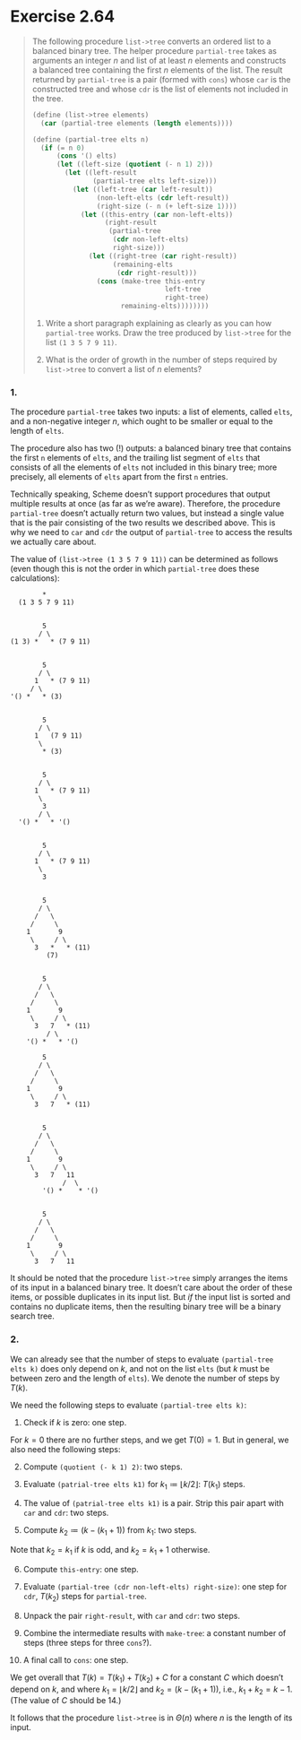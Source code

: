 # Exercise 2.64

> The following procedure `list->tree` converts an ordered list to a balanced binary tree.
> The helper procedure `partial-tree` takes as arguments an integer $n$ and list of at least $n$ elements and constructs a balanced tree containing the first $n$ elements of the list.
> The result returned by `partial-tree` is a pair (formed with `cons`) whose `car` is the constructed tree and whose `cdr` is the list of elements not included in the tree.
> ```scheme
> (define (list->tree elements)
>   (car (partial-tree elements (length elements))))
>
> (define (partial-tree elts n)
>   (if (= n 0)
>       (cons '() elts)
>       (let ((left-size (quotient (- n 1) 2)))
>         (let ((left-result
>                (partial-tree elts left-size)))
>           (let ((left-tree (car left-result))
>                 (non-left-elts (cdr left-result))
>                 (right-size (- n (+ left-size 1))))
>             (let ((this-entry (car non-left-elts))
>                   (right-result
>                    (partial-tree
>                     (cdr non-left-elts)
>                     right-size)))
>               (let ((right-tree (car right-result))
>                     (remaining-elts
>                      (cdr right-result)))
>                 (cons (make-tree this-entry
>                                  left-tree
>                                  right-tree)
>                       remaining-elts))))))))
> ```
> 1. Write a short paragraph explaining as clearly as you can how `partial-tree` works.
>    Draw the tree produced by `list->tree` for the list `(1 3 5 7 9 11)`.
>
> 2. What is the order of growth in the number of steps required by `list->tree` to convert a list of $n$ elements?



### 1.

The procedure `partial-tree` takes two inputs:
a list of elements, called `elts`, and a non-negative integer $n$, which ought to be smaller or equal to the length of `elts`.

The procedure also has two (!) outputs:
a balanced binary tree that contains the first `n` elements of `elts`, and the trailing list segment of `elts` that consists of all the elements of `elts` not included in this binary tree;
more precisely, all elements of `elts` apart from the first `n` entries.

Technically speaking, Scheme doesn’t support procedures that output multiple results at once (as far as we’re aware).
Therefore, the procedure `partial-tree` doesn’t actually return two values, but instead a single value that is the pair consisting of the two results we described above.
This is why we need to `car` and `cdr` the output of `partial-tree` to access the results we actually care about.

The value of `(list->tree (1 3 5 7 9 11))` can be determined as follows (even though this is not the order in which `partial-tree` does these calculations):
```text
        *
  (1 3 5 7 9 11)


        5
       / \
(1 3) *   * (7 9 11)


        5
       / \
      1   * (7 9 11)
     / \
'() *   * (3)


        5
       / \
      1   (7 9 11)
       \
        * (3)


        5
       / \
      1   * (7 9 11)
       \
        3
       / \
  '() *   * '()


        5
       / \
      1   * (7 9 11)
       \
        3


        5
       / \
      /   \
     /     \
    1       9
     \     / \
      3   *   * (11)
         (7)


        5
       / \
      /   \
     /     \
    1       9
     \     / \
      3   7   * (11)
         / \
    '() *   * '()

        5
       / \
      /   \
     /     \
    1       9
     \     / \
      3   7   * (11)


        5
       / \
      /   \
     /     \
    1       9
     \     / \
      3   7   11
             /  \
        '() *    * '()


        5
       / \
      /   \
     /     \
    1       9
     \     / \
      3   7   11
```

It should be noted that the procedure `list->tree` simply arranges the items of its input in a balanced binary tree.
It doesn’t care about the order of these items, or possible duplicates in its input list.
But _if_ the input list is sorted and contains no duplicate items, then the resulting binary tree will be a binary search tree.



### 2.

We can already see that the number of steps to evaluate `(partial-tree elts k)` does only depend on $k$, and not on the list `elts` (but $k$ must be between zero and the length of `elts`).
We denote the number of steps by $T(k)$.

We need the following steps to evaluate `(partial-tree elts k)`:

1. Check if $k$ is zero:
   one step.

For $k = 0$ there are no further steps, and we get $T(0) = 1$.
But in general, we also need the following steps:

2. Compute `(quotient (- k 1) 2)`:
   two steps.

3. Evaluate `(patrial-tree elts k1)` for $k_1 ≔ ⌊ k/2 ⌋$:
   $T(k_1)$ steps.

4. The value of `(patrial-tree elts k1)` is a pair.
   Strip this pair apart with `car` and `cdr`:
   two steps.

5. Compute $k_2 ≔ (k - (k_1 + 1))$ from $k_1$:
   two steps.

Note that $k_2 = k_1$ if $k$ is odd, and $k_2 = k_1 + 1$ otherwise.

6. Compute `this-entry`:
   one step.

7. Evaluate `(partial-tree (cdr non-left-elts) right-size)`:
   one step for `cdr`, $T(k_2)$ steps for `partial-tree`.

8. Unpack the pair `right-result`, with `car` and `cdr`:
   two steps.

9. Combine the intermediate results with `make-tree`:
   a constant number of steps (three steps for three `cons`?).

10. A final call to `cons`:
    one step.

We get overall that $T(k) = T(k_1) + T(k_2) + C$ for a constant $C$ which doesn’t depend on $k$, and where $k_1 = ⌊ k/2 ⌋$ and $k_2 = (k - (k_1 + 1))$, i.e., $k_1 + k_2 = k - 1$.
(The value of $C$ should be $14$.)

It follows that the procedure `list->tree` is in $Θ(n)$ where $n$ is the length of its input.
